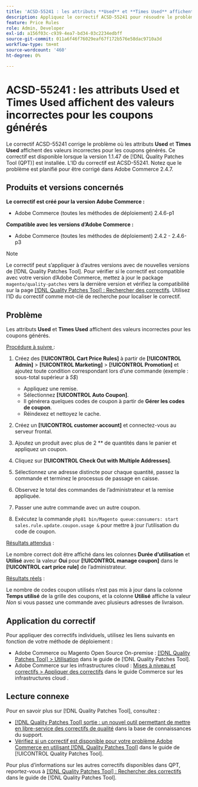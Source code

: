 ```yaml
---
title: 'ACSD-55241 : les attributs **Used** et **Times Used** affichent des valeurs incorrectes pour les coupons générés'
description: Appliquez le correctif ACSD-55241 pour résoudre le problème d’Adobe Commerce où les attributs **Used** et **Times Used** affichent des valeurs incorrectes pour les coupons générés
feature: Price Rules
role: Admin, Developer
exl-id: a156f03c-c939-4ea7-bd34-03c2234edbff
source-git-commit: 011a6f46f76029eaf67f172b576e58dac9710a3d
workflow-type: tm+mt
source-wordcount: '460'
ht-degree: 0%

---
```


# ACSD-55241 : les attributs **Used** et **Times Used** affichent des valeurs incorrectes pour les coupons générés

Le correctif ACSD-55241 corrige le problème où les attributs **Used** et **Times Used** affichent des valeurs incorrectes pour les coupons générés. Ce correctif est disponible lorsque la version 1.1.47 de [!DNL Quality Patches Tool (QPT)] est installée. L’ID du correctif est ACSD-55241. Notez que le problème est planifié pour être corrigé dans Adobe Commerce 2.4.7.

## Produits et versions concernés

**Le correctif est créé pour la version Adobe Commerce :**

* Adobe Commerce (toutes les méthodes de déploiement) 2.4.6-p1

**Compatible avec les versions d’Adobe Commerce :**

* Adobe Commerce (toutes les méthodes de déploiement) 2.4.2 - 2.4.6-p3

>[!NOTE]
>
>Le correctif peut s’appliquer à d’autres versions avec de nouvelles versions de [!DNL Quality Patches Tool]. Pour vérifier si le correctif est compatible avec votre version d’Adobe Commerce, mettez à jour le package `magento/quality-patches` vers la dernière version et vérifiez la compatibilité sur la page [[!DNL Quality Patches Tool] : Rechercher des correctifs](https://experienceleague.adobe.com/tools/commerce-quality-patches/index.html). Utilisez l’ID du correctif comme mot-clé de recherche pour localiser le correctif.

## Problème

Les attributs **Used** et **Times Used** affichent des valeurs incorrectes pour les coupons générés.

<u>Procédure à suivre </u> :

1. Créez des **[!UICONTROL Cart Price Rules]** à partir de **[!UICONTROL Admin]** > **[!UICONTROL Marketing]** > **[!UICONTROL Promotion]** et ajoutez toute condition correspondant lors d’une commande (exemple : sous-total supérieur à *5$*)

   * Appliquez une remise.
   * Sélectionnez **[!UICONTROL Auto Coupon]**.
   * Il générera quelques codes de coupon à partir de **Gérer les codes de coupon**.
   * Réindexez et nettoyez le cache.

1. Créez un **[!UICONTROL customer account]** et connectez-vous au serveur frontal.
1. Ajoutez un produit avec plus de 2 ** de quantités dans le panier et appliquez un coupon.
1. Cliquez sur **[!UICONTROL Check Out with Multiple Addresses]**.
1. Sélectionnez une adresse distincte pour chaque quantité, passez la commande et terminez le processus de passage en caisse.
1. Observez le total des commandes de l’administrateur et la remise appliquée.
1. Passer une autre commande avec un autre coupon.
1. Exécutez la commande `php81 bin/Magento queue:consumers: start sales.rule.update.coupon.usage &` pour mettre à jour l’utilisation du code de coupon.

<u>Résultats attendus</u> :

Le nombre correct doit être affiché dans les colonnes **Durée d’utilisation** et **Utilisé** avec la valeur **Oui** pour **[!UICONTROL manage coupon]** dans le **[!UICONTROL cart price rule]** de l’administrateur.

<u>Résultats réels</u> :

Le nombre de codes coupon utilisés n’est pas mis à jour dans la colonne **Temps utilisé** de la grille des coupons, et la colonne **Utilisé** affiche la valeur *Non* si vous passez une commande avec plusieurs adresses de livraison.

## Application du correctif

Pour appliquer des correctifs individuels, utilisez les liens suivants en fonction de votre méthode de déploiement :

* Adobe Commerce ou Magento Open Source On-premise : [[!DNL Quality Patches Tool] > Utilisation](/help/tools/quality-patches-tool/usage.md) dans le guide de [!DNL Quality Patches Tool].
* Adobe Commerce sur les infrastructures cloud : [Mises à niveau et correctifs > Appliquer des correctifs](https://experienceleague.adobe.com/docs/commerce-cloud-service/user-guide/develop/upgrade/apply-patches.html) dans le guide Commerce sur les infrastructures cloud .

## Lecture connexe

Pour en savoir plus sur [!DNL Quality Patches Tool], consultez :

* [[!DNL Quality Patches Tool] sortie : un nouvel outil permettant de mettre en libre-service des correctifs de qualité](https://experienceleague.adobe.com/en/docs/commerce-operations/tools/quality-patches-tool/quality-patches-tool-to-self-serve-quality-patches) dans la base de connaissances du support.
* [Vérifiez si un correctif est disponible pour votre problème Adobe Commerce en utilisant [!DNL Quality Patches Tool]](/help/tools/quality-patches-tool/patches-available-in-qpt/check-patch-for-magento-issue-with-magento-quality-patches.md) dans le guide de [!UICONTROL Quality Patches Tool].


Pour plus d’informations sur les autres correctifs disponibles dans QPT, reportez-vous à [[!DNL Quality Patches Tool] : Rechercher des correctifs](https://experienceleague.adobe.com/tools/commerce-quality-patches/index.html) dans le guide de [!DNL Quality Patches Tool].
